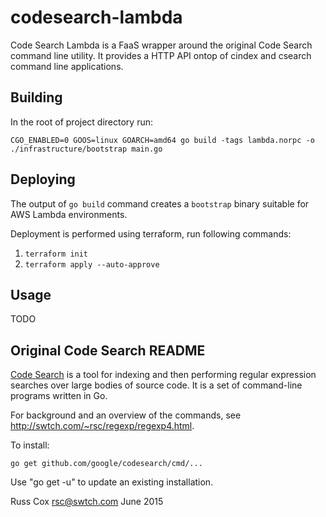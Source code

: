 # codesearch-lambda

Code Search Lambda is a FaaS wrapper around the original Code Search command line utility. It provides a HTTP API ontop of cindex and csearch command line applications.

## Building

In the root of project directory run:

`CGO_ENABLED=0 GOOS=linux GOARCH=amd64 go build -tags lambda.norpc -o ./infrastructure/bootstrap main.go`

## Deploying

The output of `go build` command creates a `bootstrap` binary suitable for AWS Lambda environments.

Deployment is performed using terraform, run following commands:

1. `terraform init`
2. `terraform apply --auto-approve`

## Usage

TODO

## Original Code Search README

[Code Search](github.com/google/codesearch) is a tool for indexing and then performing
regular expression searches over large bodies of source code.
It is a set of command-line programs written in Go.

For background and an overview of the commands,
see http://swtch.com/~rsc/regexp/regexp4.html.

To install:

	go get github.com/google/codesearch/cmd/...

Use "go get -u" to update an existing installation.

Russ Cox
rsc@swtch.com
June 2015
